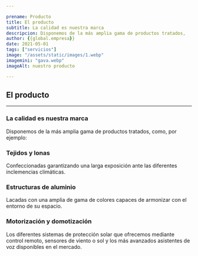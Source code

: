 ```yaml
---

prename: Producto
title: El producto
subtitle: La calidad es nuestra marca
descripcion: Disponemos de la más amplia gama de productos tratados,
author: {{global.empresa}}
date: 2021-05-01
tags: ["servicios"]
image: "/assets/static/images/1.webp"
imagemini: "gava.webp"
imageAlt: nuestro producto

---
```



## El producto
___

### La calidad es nuestra marca

Disponemos de la más amplia gama de productos tratados, como, por ejemplo:

### Tejidos y lonas
Confeccionadas garantizando una larga exposición ante las diferentes inclemencias climáticas.

### Estructuras de aluminio
Lacadas con una amplia de gama de colores capaces de armonizar con el entorno de su espacio.

### Motorización y domotización
Los diferentes sistemas de protección solar que ofrecemos mediante control remoto, sensores de viento o sol y los más avanzados asistentes de voz disponibles en el mercado.